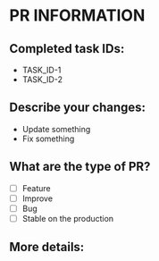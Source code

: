 # PR INFORMATION

## Completed task IDs:

- TASK_ID-1
- TASK_ID-2

## Describe your changes:

- Update something
- Fix something

## What are the type of PR?

- [ ] Feature
- [ ] Improve
- [ ] Bug
- [ ] Stable on the production

## More details: